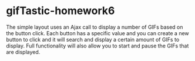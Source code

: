 # gifTastic-homework6
The simple layout uses an Ajax call to display a number of GIFs based on the button click.
Each button has a specific value and you can create a new button to click and it will search and display a certain amount of GIFs to display.
Full functionality will also allow you to start and pause the GIFs that are displayed.